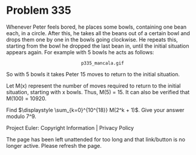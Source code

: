 #   Problem 335

   Whenever Peter feels bored, he places some bowls, containing one bean
   each, in a circle. After this, he takes all the beans out of a certain
   bowl and drops them one by one in the bowls going clockwise. He repeats
   this, starting from the bowl he dropped the last bean in, until the
   initial situation appears again. For example with 5 bowls he acts as
   follows:

                                p335_mancala.gif

   So with 5 bowls it takes Peter 15 moves to return to the initial
   situation.

   Let M(x) represent the number of moves required to return to the initial
   situation, starting with x bowls. Thus, M(5) = 15. It can also be verified
   that M(100) = 10920.

   Find $\displaystyle \sum_{k=0}^{10^{18}} M(2^k + 1)$. Give your answer
   modulo 7^9.

   Project Euler: Copyright Information | Privacy Policy

   The page has been left unattended for too long and that link/button is no
   longer active. Please refresh the page.
